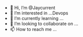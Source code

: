 - 👋 Hi, I’m @Jaycurrent
- 👀 I’m interested in ...Devops
- 🌱 I’m currently learning ...
- 💞️ I’m looking to collaborate on ...
- 📫 How to reach me ...

<!---
Jaycurrent/Jaycurrent is a ✨ special ✨ repository because its `README.md` (this file) appears on your GitHub profile.
You can click the Preview link to take a look at your changes.
--->
